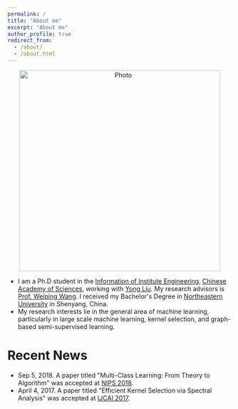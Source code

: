 ```yaml
---
permalink: /
title: "About me"
excerpt: "About me"
author_profile: true
redirect_from: 
  - /about/
  - /about.html
---
```


<p align="center">
  <img src="https://superlj666.github.io/files/jianli.jpg.jpg?raw=true" alt="Photo" style="width: 450px;"/>
</p>

* I am a Ph.D student in the [Information of Institute Engineering](https://iie.ac.cn/), [Chinese Academy of Sciences](https://ucas.ac.cn/), working with [Yong Liu](https://scholar.google.com/citations?user=vVhmzbAAAAAJ&hl=zh-CN). My research advisors is [Prof. Weiping Wang](https://scholar.google.com/citations?user=dAJ23QEAAAAJ&hl=zh-CN). I received my Bachelor's  Degree in [Northeastern University](http://en.sjtu.edu.cn/) in Shenyang, China.
* My research interests lie in the general area of machine learning, particularly in large scale machine learning, kernel selection, and graph-based semi-supervised learning.

# Recent News
* Sep 5, 2018. A paper titled "Multi-Class Learning: From Theory to Algorithm" was accepted at [NIPS 2018](https://nips.cc/Conferences/2018).
* April 4, 2017. A paper titled "Efficient Kernel Selection via Spectral Analysis" was accepted at [IJCAI 2017](http://www.ijcai-17.org/).